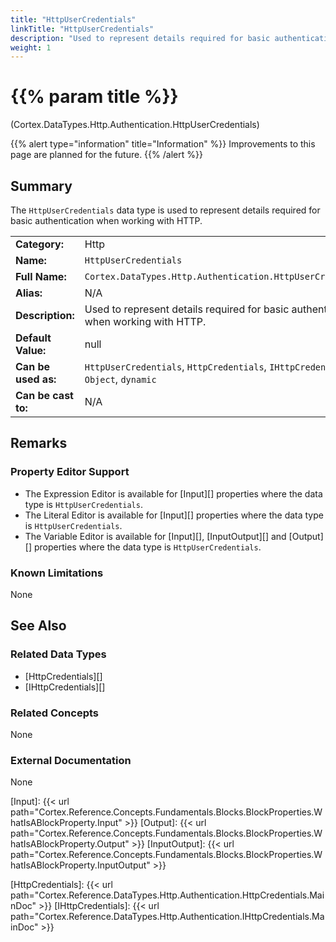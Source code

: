 ```yaml
---
title: "HttpUserCredentials"
linkTitle: "HttpUserCredentials"
description: "Used to represent details required for basic authentication when working with HTTP."
weight: 1
---
```


# {{% param title %}}

<p class="namespace">(Cortex.DataTypes.Http.Authentication.HttpUserCredentials)</p>

{{% alert type="information" title="Information" %}} Improvements to this page are planned for the future. {{% /alert %}}

## Summary

The `HttpUserCredentials` data type is used to represent details required for basic authentication when working with HTTP.

| | |
|-|-|
| **Category:**          | Http                                            |
| **Name:**              | `HttpUserCredentials`                                      |
| **Full Name:**         | `Cortex.DataTypes.Http.Authentication.HttpUserCredentials`         |
| **Alias:**             | N/A                                                    |
| **Description:**       | Used to represent details required for basic authentication when working with HTTP. |
| **Default Value:**     | null                                                   |
| **Can be used as:**    | `HttpUserCredentials`, `HttpCredentials`, `IHttpCredentials`, `Object`, `dynamic`                |
| **Can be cast to:**    | N/A                                                    |

## Remarks

### Property Editor Support

- The Expression Editor is available for [Input][] properties where the data type is `HttpUserCredentials`.
- The Literal Editor is available for [Input][] properties where the data type is `HttpUserCredentials`.
- The Variable Editor is available for [Input][], [InputOutput][] and [Output][] properties where the data type is `HttpUserCredentials`.

### Known Limitations

None

## See Also

### Related Data Types

- [HttpCredentials][]
- [IHttpCredentials][]

### Related Concepts

None

### External Documentation

None

[Input]: {{< url path="Cortex.Reference.Concepts.Fundamentals.Blocks.BlockProperties.WhatIsABlockProperty.Input" >}}
[Output]: {{< url path="Cortex.Reference.Concepts.Fundamentals.Blocks.BlockProperties.WhatIsABlockProperty.Output" >}}
[InputOutput]: {{< url path="Cortex.Reference.Concepts.Fundamentals.Blocks.BlockProperties.WhatIsABlockProperty.InputOutput" >}}

[HttpCredentials]: {{< url path="Cortex.Reference.DataTypes.Http.Authentication.HttpCredentials.MainDoc" >}}
[IHttpCredentials]: {{< url path="Cortex.Reference.DataTypes.Http.Authentication.IHttpCredentials.MainDoc" >}}
